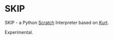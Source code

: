 # SKIP

SKIP - a Python [Scratch](http://scratch.mit.edu/) Interpreter based on [Kurt](http://github.com/blob8108/kurt).

Experimental.